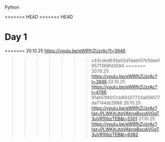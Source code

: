 Python 

<<<<<<< HEAD
<<<<<<< HEAD
# Day 1
=======
20.10.25 https://youtu.be/eWRfhZUzrAc?t=3946
>>>>>>> c43cded636a02d1dabf07b5bbe19571369fd3594
=======
20.10.25 https://youtu.be/eWRfhZUzrAc?t=3946
22.10.25 https://youtu.be/eWRfhZUzrAc?t=4766
>>>>>>> 91ab51f4017cb89327723a656517da7144dc5886
26.10.25 https://youtu.be/eWRfhZUzrAc?list=PLWKjhJtqVAbnqBxcdjVGgT3uVR10bzTEB&t=5301
27.10.25 https://youtu.be/eWRfhZUzrAc?list=PLWKjhJtqVAbnqBxcdjVGgT3uVR10bzTEB&t=6382